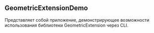 ﻿## GeometricExtensionDemo

Представляет собой приложение, демонстрирующее возможности использования библиотеки
GeometricExtension через CLI.
